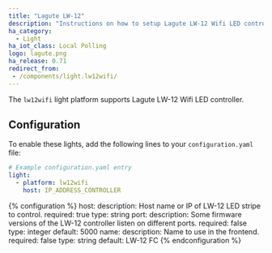 ```yaml
---
title: "Lagute LW-12"
description: "Instructions on how to setup Lagute LW-12 Wifi LED controller within Home Assistant."
ha_category:
  - Light
ha_iot_class: Local Polling
logo: lagute.png
ha_release: 0.71
redirect_from:
 - /components/light.lw12wifi/
---
```


The `lw12wifi` light platform supports Lagute LW-12 Wifi LED controller.

## Configuration

To enable these lights, add the following lines to your `configuration.yaml` file:

```yaml
# Example configuration.yaml entry
light:
  - platform: lw12wifi
    host: IP_ADDRESS_CONTROLLER
```

{% configuration %}
host:
  description: Host name or IP of LW-12 LED stripe to control.
  required: true
  type: string
port:
  description: Some firmware versions of the LW-12 controller listen on different ports.
  required: false
  type: integer
  default: 5000
name:
  description: Name to use in the frontend.
  required: false
  type: string
  default: LW-12 FC
{% endconfiguration %}

